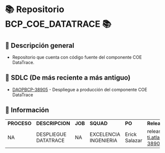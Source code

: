 # 📚 Repositorio BCP_COE_DATATRACE 📚
 
## 📘 Descripción general
 
* Repositorio que cuenta con código fuente del componente COE DataTrace.
 
## 📙 SDLC  (De más reciente a más antiguo)
* [DAOPBCP-38905](https://bcp-ti.atlassian.net/browse/DAOPBCP-38905) - 
Despliegue a producción del componente COE DataTrace


## 📗 Información ️
|             |                               |         |                       |               ||
|-------------|-------------------------------|---------|-----------------------|---------------|  -------- | 
| **PROCESO** | **DESCRIPCION**               | **JOB** | **SQUAD**             | **PO**        | **Release** |
| NA           | DESPLIEGUE DATATRACE   | NA      | EXCELENCIA INGENIERIA | Erick Salazar | release/https://bcp-ti.atlassian.net/browse/DAOPBCP-38905